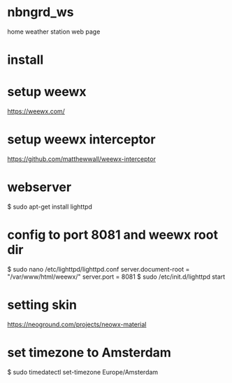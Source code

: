 # nbngrd_ws
home weather station web page

# install

# setup weewx
https://weewx.com/

# setup weewx interceptor
https://github.com/matthewwall/weewx-interceptor

# webserver
$ sudo apt-get install lighttpd
# config to port 8081 and weewx root dir
$ sudo nano /etc/lighttpd/lighttpd.conf
    server.document-root        = "/var/www/html/weewx/"
    server.port                 = 8081
$ sudo /etc/init.d/lighttpd start

# setting skin
https://neoground.com/projects/neowx-material

# set timezone to Amsterdam
$ sudo timedatectl set-timezone Europe/Amsterdam
